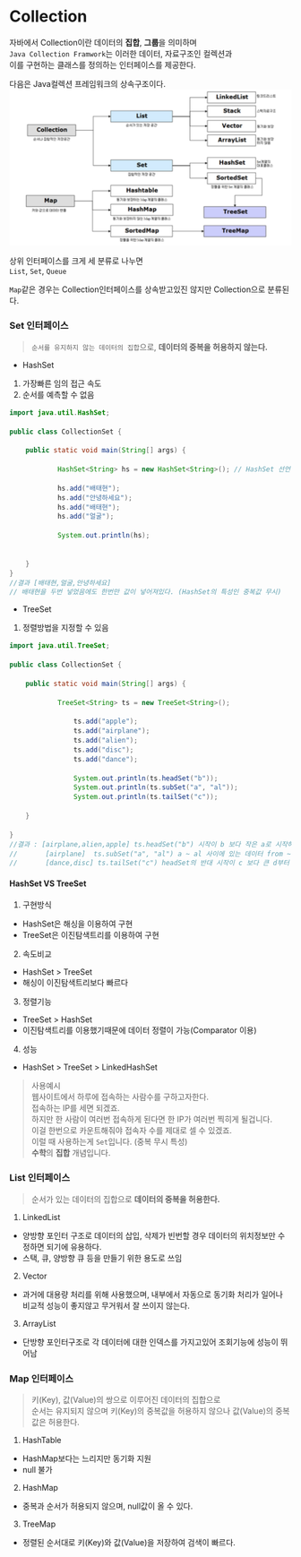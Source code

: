 # Collection
자바에서 Collection이란 데이터의 **집합**, **그룹**을 의미하며  
`Java Collection Framwork`는 이러한 데이터, 자료구조인 컬렉션과   
이를 구현하는 클래스를 정의하는 인터페이스를 제공한다.

다음은 Java컬렉션 프레임워크의 상속구조이다.
![](../img/collection.png)

상위 인터페이스를 크게 세 분류로 나누면  
`List`, `Set`, `Queue`

`Map`같은 경우는 Collection인터페이스를 상속받고있진 않지만 Collection으로 분류된다.

### Set 인터페이스
> `순서를 유지하지 않는 데이터의 집합`으로, **데이터의 중복을 허용하지 않는다.**

* HashSet
1. 가장빠른 임의 접근 속도
2. 순서를 예측할 수 없음

```java
import java.util.HashSet;

public class CollectionSet {

	public static void main(String[] args) {
		
			HashSet<String> hs = new HashSet<String>(); // HashSet 선언
		
			hs.add("배태현");
			hs.add("안녕하세요");
			hs.add("배태현");
			hs.add("얼굴");

			System.out.println(hs);

			
	}
}
//결과 [배태현,얼굴,안녕하세요]
// 배태현을 두번 넣었음에도 한번만 값이 넣어져있다. (HashSet의 특성인 중복값 무시)
```

* TreeSet
1. 정렬방법을 지정할 수 있음

```java
import java.util.TreeSet;

public class CollectionSet {

	public static void main(String[] args) {
		
			TreeSet<String> ts = new TreeSet<String>();
			
			   	ts.add("apple");
		        ts.add("airplane");
		        ts.add("alien");
		        ts.add("disc");
		        ts.add("dance");
		        
		        System.out.println(ts.headSet("b"));
		        System.out.println(ts.subSet("a", "al"));
		        System.out.println(ts.tailSet("c"));
			
	}

}
//결과 : [airplane,alien,apple] ts.headSet("b") 시작이 b 보다 작은 a로 시작하는 데이터들
//		 [airplane]  ts.subSet("a", "al") a ~ al 사이에 있는 데이터 from ~ to 
//		 [dance,disc] ts.tailSet("c") headSet의 반대 시작이 c 보다 큰 d부터 시작하는 데이터들
```

#### HashSet VS TreeSet
1. 구현방식
* HashSet은 해싱을 이용하여 구현
* TreeSet은 이진탐색트리를 이용하여 구현

2. 속도비교
* HashSet > TreeSet
* 해싱이 이진탐색트리보다 빠르다

3. 정렬기능
* TreeSet > HashSet
* 이진탐색트리를 이용했기때문에 데이터 정렬이 가능(Comparator 이용)

4. 성능
* HashSet > TreeSet > LinkedHashSet

> 사용예시  
웹사이트에서 하루에 접속하는 사람수를 구하고자한다.  
접속하는 IP를 세면 되겠죠.  
하지만 한 사람이 여러번 접속하게 된다면 한 IP가 여러번 찍히게 될겁니다.  
이걸 한번으로 카운트해줘야 접속자 수를 제대로 셀 수 있겠죠.  
이럴 때 사용하는게 `Set`입니다. (중복 무시 특성)  
**수학**의 **집합** 개념입니다.

### List 인터페이스
> 순서가 있는 데이터의 집합으로 **데이터의 중복을 허용한다.**

1. LinkedList
* 양방향 포인터 구조로 데이터의 삽입, 삭제가 빈번할 경우 데이터의 위치정보만 수정하면 되기에 유용하다.
* 스택, 큐, 양방향 큐 등을 만들기 위한 용도로 쓰임

2. Vector
* 과거에 대용량 처리를 위해 사용했으며, 내부에서 자동으로 동기화 처리가 일어나 비교적 성능이 좋지않고 무거워서 잘 쓰이지 않는다.

3. ArrayList
* 단방향 포인터구조로 각 데이터에 대한 인덱스를 가지고있어 조회기능에 성능이 뛰어남

### Map 인터페이스
> 키(Key), 값(Value)의 쌍으로 이루어진 데이터의 집합으로  
순서는 유지되지 않으며 키(Key)의 중복값을 허용하지 않으나 값(Value)의 중복값은 허용한다.

1. HashTable
* HashMap보다는 느리지만 동기화 지원
* null 불가

2. HashMap
* 중복과 순서가 허용되지 않으며, null값이 올 수 있다.

3. TreeMap
* 정렬된 순서대로 키(Key)와 값(Value)을 저장하여 검색이 빠르다.